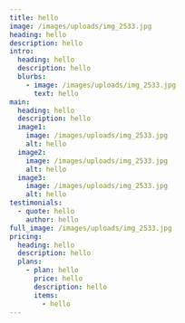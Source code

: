 ```yaml
---
title: hello
image: /images/uploads/img_2533.jpg
heading: hello
description: hello
intro:
  heading: hello
  description: hello
  blurbs:
    - image: /images/uploads/img_2533.jpg
      text: hello
main:
  heading: hello
  description: hello
  image1:
    image: /images/uploads/img_2533.jpg
    alt: hello
  image2:
    image: /images/uploads/img_2533.jpg
    alt: hello
  image3:
    image: /images/uploads/img_2533.jpg
    alt: hello
testimonials:
  - quote: hello
    author: hello
full_image: /images/uploads/img_2533.jpg
pricing:
  heading: hello
  description: hello
  plans:
    - plan: hello
      price: hello
      description: hello
      items:
        - hello
---
```

